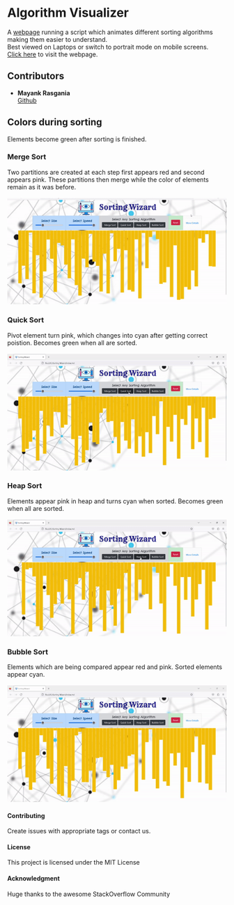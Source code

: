 # Algorithm Visualizer
A <a href="https://mrasgania.github.io/Sorting-Wizard/">webpage</a> running a script which animates different sorting algorithms making them easier to understand.\
Best viewed on Laptops or switch to portrait mode on mobile screens.
<br>
<a href="https://mrasgania.github.io/Sorting-Wizard/">Click here</a> to visit the webpage.



## Contributors


* **Mayank Rasgania**\
	[Github](https://github.com/mrasgania) 


## Colors during sorting
Elements become green after sorting is finished.

### Merge Sort
Two partitions are created at each step first appears red and second appears pink.
These partitions then merge while the color of elements remain as it was before.\
<br>
![merge-sort](https://github.com/mrasgania/Sorting-Wizard/blob/main/readme_files/merge.gif)

### Quick Sort
Pivot element turn pink, which changes into cyan after getting correct poistion.
Becomes green when all are sorted.\
<br>
![quick-sort](https://github.com/mrasgania/Sorting-Wizard/blob/main/readme_files/quick.gif)

### Heap Sort
Elements appear pink in heap and turns cyan when sorted.
Becomes green when all are sorted.\
<br>
![heap-sort](https://github.com/mrasgania/Sorting-Wizard/blob/main/readme_files/heap.gif)

### Bubble Sort
Elements which are being compared appear red and pink. Sorted elements appear cyan.\
<br>
![bubble-sort](https://github.com/mrasgania/Sorting-Wizard/blob/main/readme_files/bubble.gif)


#### Contributing
Create issues with appropriate tags or contact us.

#### License

This project is licensed under the MIT License

#### Acknowledgment

 Huge thanks to the awesome StackOverflow Community
